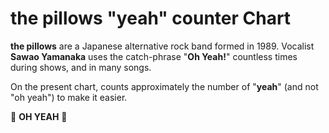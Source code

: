 # the pillows "yeah" counter Chart

**the pillows** are a Japanese alternative rock band formed in 1989. Vocalist **Sawao Yamanaka** uses the catch-phrase "**Oh Yeah!**" countless times during shows, and in many songs.

On the present chart, counts approximately the number of "**yeah**" (and not "oh yeah") to make it easier.


🎸 **OH YEAH** 🎸

